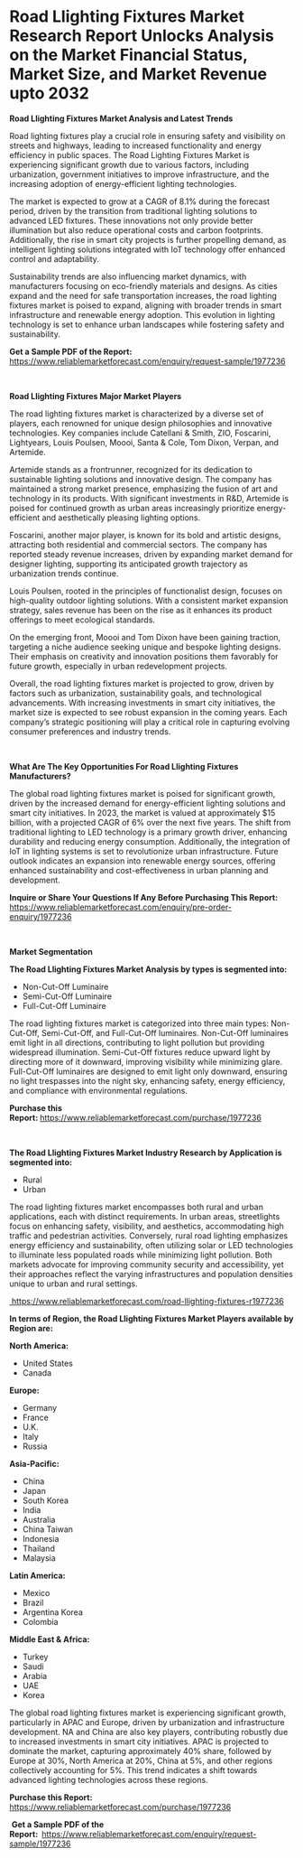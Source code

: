 <p><h1>Road Llighting Fixtures Market Research Report Unlocks Analysis on the Market Financial Status, Market Size, and Market Revenue upto 2032</h1></p><p><strong>Road Llighting Fixtures Market Analysis and Latest Trends</strong></p>
<p><p>Road lighting fixtures play a crucial role in ensuring safety and visibility on streets and highways, leading to increased functionality and energy efficiency in public spaces. The Road Lighting Fixtures Market is experiencing significant growth due to various factors, including urbanization, government initiatives to improve infrastructure, and the increasing adoption of energy-efficient lighting technologies.</p><p>The market is expected to grow at a CAGR of 8.1% during the forecast period, driven by the transition from traditional lighting solutions to advanced LED fixtures. These innovations not only provide better illumination but also reduce operational costs and carbon footprints. Additionally, the rise in smart city projects is further propelling demand, as intelligent lighting solutions integrated with IoT technology offer enhanced control and adaptability.</p><p>Sustainability trends are also influencing market dynamics, with manufacturers focusing on eco-friendly materials and designs. As cities expand and the need for safe transportation increases, the road lighting fixtures market is poised to expand, aligning with broader trends in smart infrastructure and renewable energy adoption. This evolution in lighting technology is set to enhance urban landscapes while fostering safety and sustainability.</p></p>
<p><strong>Get a Sample PDF of the Report:&nbsp;</strong> <a href="https://www.reliablemarketforecast.com/enquiry/request-sample/1977236?utm_campaign=3525&utm_medium=2&utm_source=Github&utm_content=ia&utm_term=12042025&utm_id=road-llighting-fixtures">https://www.reliablemarketforecast.com/enquiry/request-sample/1977236</a></p>
<p>&nbsp;</p>
<p><strong>Road Llighting Fixtures Major Market Players</strong></p>
<p><p>The road lighting fixtures market is characterized by a diverse set of players, each renowned for unique design philosophies and innovative technologies. Key companies include Catellani & Smith, ZIO, Foscarini, Lightyears, Louis Poulsen, Moooi, Santa & Cole, Tom Dixon, Verpan, and Artemide. </p><p>Artemide stands as a frontrunner, recognized for its dedication to sustainable lighting solutions and innovative design. The company has maintained a strong market presence, emphasizing the fusion of art and technology in its products. With significant investments in R&D, Artemide is poised for continued growth as urban areas increasingly prioritize energy-efficient and aesthetically pleasing lighting options.</p><p>Foscarini, another major player, is known for its bold and artistic designs, attracting both residential and commercial sectors. The company has reported steady revenue increases, driven by expanding market demand for designer lighting, supporting its anticipated growth trajectory as urbanization trends continue.</p><p>Louis Poulsen, rooted in the principles of functionalist design, focuses on high-quality outdoor lighting solutions. With a consistent market expansion strategy, sales revenue has been on the rise as it enhances its product offerings to meet ecological standards.</p><p>On the emerging front, Moooi and Tom Dixon have been gaining traction, targeting a niche audience seeking unique and bespoke lighting designs. Their emphasis on creativity and innovation positions them favorably for future growth, especially in urban redevelopment projects.</p><p>Overall, the road lighting fixtures market is projected to grow, driven by factors such as urbanization, sustainability goals, and technological advancements. With increasing investments in smart city initiatives, the market size is expected to see robust expansion in the coming years. Each company’s strategic positioning will play a critical role in capturing evolving consumer preferences and industry trends.</p></p>
<p>&nbsp;</p>
<p><strong>What Are The Key Opportunities For Road Llighting Fixtures Manufacturers?</strong></p>
<p><p>The global road lighting fixtures market is poised for significant growth, driven by the increased demand for energy-efficient lighting solutions and smart city initiatives. In 2023, the market is valued at approximately $15 billion, with a projected CAGR of 6% over the next five years. The shift from traditional lighting to LED technology is a primary growth driver, enhancing durability and reducing energy consumption. Additionally, the integration of IoT in lighting systems is set to revolutionize urban infrastructure. Future outlook indicates an expansion into renewable energy sources, offering enhanced sustainability and cost-effectiveness in urban planning and development.</p></p>
<p><strong>Inquire or Share Your Questions If Any Before Purchasing This Report:</strong> <a href="https://www.reliablemarketforecast.com/enquiry/pre-order-enquiry/1977236?utm_campaign=3525&utm_medium=2&utm_source=Github&utm_content=ia&utm_term=12042025&utm_id=road-llighting-fixtures">https://www.reliablemarketforecast.com/enquiry/pre-order-enquiry/1977236</a></p>
<p>&nbsp;</p>
<p><strong>Market Segmentation</strong></p>
<p><strong>The Road Llighting Fixtures Market Analysis by types is segmented into:</strong></p>
<p><ul><li>Non-Cut-Off Luminaire</li><li>Semi-Cut-Off Luminaire</li><li>Full-Cut-Off Luminaire</li></ul></p>
<p><p>The road lighting fixtures market is categorized into three main types: Non-Cut-Off, Semi-Cut-Off, and Full-Cut-Off luminaires. Non-Cut-Off luminaires emit light in all directions, contributing to light pollution but providing widespread illumination. Semi-Cut-Off fixtures reduce upward light by directing more of it downward, improving visibility while minimizing glare. Full-Cut-Off luminaires are designed to emit light only downward, ensuring no light trespasses into the night sky, enhancing safety, energy efficiency, and compliance with environmental regulations.</p></p>
<p><strong>Purchase this Report:&nbsp;</strong><a href="https://www.reliablemarketforecast.com/purchase/1977236?utm_campaign=3525&utm_medium=2&utm_source=Github&utm_content=ia&utm_term=12042025&utm_id=road-llighting-fixtures">https://www.reliablemarketforecast.com/purchase/1977236</a></p>
<p>&nbsp;</p>
<p><strong>The Road Llighting Fixtures Market Industry Research by Application is segmented into:</strong></p>
<p><ul><li>Rural</li><li>Urban</li></ul></p>
<p><p>The road lighting fixtures market encompasses both rural and urban applications, each with distinct requirements. In urban areas, streetlights focus on enhancing safety, visibility, and aesthetics, accommodating high traffic and pedestrian activities. Conversely, rural road lighting emphasizes energy efficiency and sustainability, often utilizing solar or LED technologies to illuminate less populated roads while minimizing light pollution. Both markets advocate for improving community security and accessibility, yet their approaches reflect the varying infrastructures and population densities unique to urban and rural settings.</p></p>
<p><a href="https://www.reliablemarketforecast.com/road-llighting-fixtures-r1977236?utm_campaign=3525&utm_medium=2&utm_source=Github&utm_content=ia&utm_term=12042025&utm_id=road-llighting-fixtures">&nbsp;https://www.reliablemarketforecast.com/road-llighting-fixtures-r1977236</a></p>
<p><strong>In terms of Region, the Road Llighting Fixtures Market Players available by Region are:</strong></p>
<p>
    <p> <strong> North America: </strong>
        <ul>
            <li>United States</li>
            <li>Canada</li>
        </ul>
        </p> 
    <p> <strong> Europe: </strong>
        <ul>
            <li>Germany</li>
            <li>France</li>
            <li>U.K.</li>
            <li>Italy</li>
            <li>Russia</li>
        </ul>
        </p> 
    <p> <strong> Asia-Pacific: </strong>
        <ul>
            <li>China</li>
            <li>Japan</li>
            <li>South Korea</li>
            <li>India</li>
            <li>Australia</li>
            <li>China Taiwan</li>
            <li>Indonesia</li>
            <li>Thailand</li>
            <li>Malaysia</li>
        </ul>
        </p> 
    <p> <strong> Latin America: </strong>
        <ul>
            <li>Mexico</li>
            <li>Brazil</li>
            <li>Argentina Korea</li>
            <li>Colombia</li>
        </ul>
        </p> 
    <p> <strong> Middle East & Africa: </strong>
        <ul>
            <li>Turkey</li>
            <li>Saudi</li>
            <li>Arabia</li>
            <li>UAE</li>
            <li>Korea</li>
        </ul>
    </p>
    </p>
<p><p>The global road lighting fixtures market is experiencing significant growth, particularly in APAC and Europe, driven by urbanization and infrastructure development. NA and China are also key players, contributing robustly due to increased investments in smart city initiatives. APAC is projected to dominate the market, capturing approximately 40% share, followed by Europe at 30%, North America at 20%, China at 5%, and other regions collectively accounting for 5%. This trend indicates a shift towards advanced lighting technologies across these regions.</p></p>
<p><strong>Purchase this Report: </strong><a href="https://www.reliablemarketforecast.com/purchase/1977236?utm_campaign=3525&utm_medium=2&utm_source=Github&utm_content=ia&utm_term=12042025&utm_id=road-llighting-fixtures">https://www.reliablemarketforecast.com/purchase/1977236</a></p>
<p>&nbsp;<strong>Get a Sample PDF of the Report:&nbsp;&nbsp;</strong><a href="https://www.reliablemarketforecast.com/enquiry/request-sample/1977236?utm_campaign=3525&utm_medium=2&utm_source=Github&utm_content=ia&utm_term=12042025&utm_id=road-llighting-fixtures">https://www.reliablemarketforecast.com/enquiry/request-sample/1977236</a></p>
<p><strong></strong></p>
<p><p></p><p></p><p></p></p>